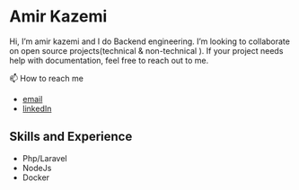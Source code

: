  # Amir Kazemi
 Hi, I’m amir kazemi and I do Backend engineering. I’m looking to collaborate on open source projects(technical & non-technical ). If your project needs help with documentation, feel free to reach out to me.
 
 📫 How to reach me 
- [email](amirkazemi196@gmail.com)
- [linkedIn](https://www.linkedin.com/in/amir-kazemi-8925b975/)

## Skills and Experience
- Php/Laravel
- NodeJs
- Docker
        

<!---
amirkx/amirkx is a ✨ special ✨ repository because its `README.md` (this file) appears on your GitHub profile.
You can click the Preview link to take a look at your changes.
--->
